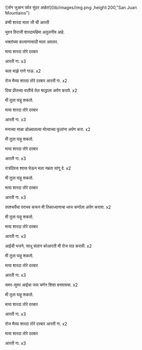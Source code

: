![सॅन जुआन पर्वत सुंदर आहेत!](lib/images/img.png ,height:200,"San Juan Mountains")

#श्री शारदा माता जी ची आरती

भुवन विराजी शारदामहिमा अतुलनीय आहे.

भक्तांच्या कल्याणासाठी माता अवतार.

माया शारदा तोरे दरबार

आरती गा. x3

चला माझे गाणे गाऊ. x2

रोज मैय्या शारदा तोरे दरबार आरती गा. x2

दिया प्रीतच्या वातीचे तेल श्राद्धाला अर्पण करावे. x2

मी तुला पाहू शकतो.

माया शारदा तोरे दरबार

आरती गा. x3

मनाच्या माळा डोळ्यातल्या मोत्याच्या फुलांना अर्पण करा. x2

मी तुला पाहू शकतो.

माया शारदा तोरे दरबार

आरती गा. x3

रात्रंदिवस श्वास घेऊन मला नम्रता सांगू दे. x2

मी तुला पाहू शकतो.

माया शारदा तोरे दरबार

आरती गा. x3

तपश्चर्येचा पराभव करून मी तिकाध्यानाचा ध्वज कर्णाला अर्पण करावा. x2

मी तुला पाहू शकतो.

माया शारदा तोरे दरबार

आरती गा. x3

आईची भजने, साधू संतान कोआरती मी रोज पाठ करावी. x2

मी तुला पाहू शकतो.

माया शारदा तोरे दरबार

आरती गा. x3

समर-सुमर आईचा जस चर्णन शिशा बनवायचा. x2

मी तुला पाहू शकतो.

माया शारदा तोरे दरबार

आरती गा. x3

रोज मैय्या शारदा तोरे दरबार आरती गा. x2

माया शारदा तोरे दरबार

आरती गा. x3